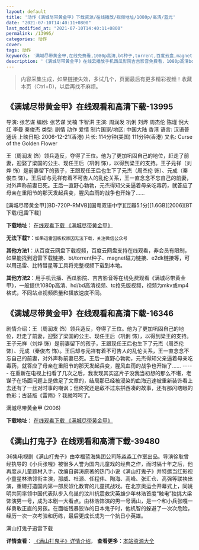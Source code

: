 ```yaml
---
layout: default
title: '动作《满城尽带黄金甲》下载资源/在线播放/视频地址/1080p/高清/蓝光'
date: "2021-07-10T14:40:11+0800"
last_modified_at: "2021-07-10T14:40:11+0800"
permalink: /13995/
categories: 动作
cover:
tags: 动作
keywords: '满城尽带黄金甲,在线免费看,1080p高清,bt种子,torrent,百度云盘,magnet,磁力链,迅雷下载资源'
description: '《满城尽带黄金甲》在线云播放手机西瓜影院吉吉影音免费看，1080p高清bd/hd未删减完整版和tc抢先枪版，mkv/mp4格式，附带bt/torrent种子、magnet/磁力链、百度云盘、网盘资源迅雷下载链接'
---
```


>内容采集生成，如果链接失效，多试几个，页面最后有更多精彩视频！收藏本页（Ctrl+D)，以后再找不麻烦。


## 《满城尽带黄金甲》在线观看和高清下载-13995

导演: 张艺谋 编剧: 张艺谋 吴楠 卞智洪 主演: 周润发 巩俐 刘烨 周杰伦 陈瑾 倪大红 李曼 秦俊杰 类型: 剧情 动作 爱情 制片国家/地区: 中国大陆 香港 语言: 汉语普通话 上映日期: 2006-12-21(香港) 片长: 114分钟(美国) 111分钟(香港) 又名: Curse of the Golden Flower

王（周润发 饰）领兵造反，夺得了王位。他为了更加巩固自己的地位，赶走了前妻，迎娶了梁国的公主、现任王后（巩俐 饰），以得到梁王的支持。王子元祥（刘烨 饰）是前妻留下的孩子，王跟现任王后也生下了元杰（周杰伦 饰）、元成（秦俊杰 饰）。王后却与元祥有着不可告人的乱伦关系，王一直念念不忘自己的前妻，对外声称前妻已死。王后一直野心勃勃，元杰得知父亲逼着母亲吃毒药，就答应了母亲在重阳节的那天发起兵变，腥风血雨的战争也开始了……


[满城尽带黄金甲][BD-720P-RMVB][国粤双语中字][豆瓣5.1分][1.6GB][2006][BT下载/迅雷下载]

**下载地址**： [在线观看下载 《满城尽带黄金甲》](https://www.btdx8.com/torrent/the_city_of_golden_armor_2006.html) 


**无法下载?**：`如果迅雷因版权原因无法下载，关注微信公众号 `

**其他方法1**：从百度云网盘下载视频，百度云网盘支持在线观看，非会员有限制，如果能找到迅雷下载链接、bt/torrent种子、magnet磁力链接、e2dk链接等，可以用迅雷、比特彗星等工具将完整视频下载到本地。

**其他方法2**：用手机云播、西瓜影院、吉吉影音等在线免费观看《满城尽带黄金甲》，一般提供1080p高清、hd/bd高清视频、tc抢先版视频，视频为mkv或mp4格式，不同站点视频质量和播放速度不同。


## 《满城尽带黄金甲》在线观看和高清下载-16346

剧情介绍：王（周润发 饰）领兵造反，夺得了王位。他为了更加巩固自己的地位，赶走了前妻，迎娶了梁国的公主、现任王后（巩俐 饰），以得到梁王的支持。王子元祥（刘烨 饰）是前妻留下的孩子，王跟现任王后也生下了元杰（周杰伦 饰）、元成（秦俊杰 饰）。王后却与元祥有着不可告人的乱伦关系，王一直念念不忘自己的前妻，对外声称前妻已死。王后一直野心勃勃，元杰得知父亲逼着母亲吃毒药，就答应了母亲在重阳节的那天发起兵变，腥风血雨的战争也开始了…… ----- 在重新在电视上扫看了几次之后，我发现其实这片子没我当初想的那么不堪，老谋子在场面问题上是做足了文章的，结局那已经被浸染的血海迅速被重新装饰看上去还有了一丝对时事的嘲讽；但终究还是敌不过东拼西凑的故事，还有那闪瞎眼的色彩；古装版《雷雨》? 我就呵呵了。


满城尽带黄金甲 (2006)

**下载地址**： [在线观看下载 《满城尽带黄金甲》](https://www.btbtdy.me/btdy/dy4103.html) 


## 《满山打鬼子》在线观看和高清下载-39480

36集电视剧《满山打鬼子》由幸福蓝海集团公司陈淼淼工作室出品。导演徐耿曾经执导的《小兵张嘎》被很多人誉为国内儿童戏的经典之作，而时隔十年之后，他再度从儿童题材入手，改编自薛涛原著的热门小说《满山打鬼子》并特邀当红影视小童星林浩领衔主演，那威、杜源、任程伟、陶海、高峰、张汇仓、高强等联袂出演，重磅打造国内第一部反奴化教育的儿童抗战戏。在北京奥运会开幕式上，同姚明共同率领中国代表队步入鸟巢的汶川抗震救灾英雄少年林浩首度&ldquo;触电”独挑大梁饰演男一号，成为本剧一大看点。由林浩饰演的男一号满山，是一个和小兵张嘎一样勇敢正直的男孩。在面临残暴狡诈的日本鬼子时，他机智的躲避了一次次危险，经历一次一次考验和历练，最后更成长成为一个抗日小英雄。


满山打鬼子迅雷下载

**详情查看**： [《满山打鬼子》详情介绍](/movie/39480/)， **查看更多**：[本站资源大全](/movie/t/all/)

